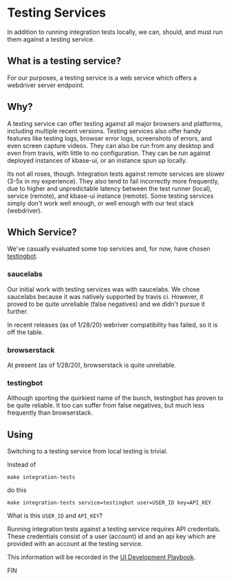 # Testing Services

In addition to running integration tests locally, we can, should, and must run them against a testing service.

## What is a testing service?

For our purposes, a testing service is a web service which offers a webdriver server endpoint. 

## Why?

A testing service can offer testing against all major browsers and platforms, including multiple recent versions. Testing services also offer handy features like testing logs, browser error logs, screenshots of errors, and even screen capture videos. They can also be run from any desktop and even from travis, with little to no configuration. They can be run against deployed instances of kbase-ui, or an instance spun up locally.

Its not all roses, though. Integration tests against remote services are slower (3-5x in my experience). They also tend to fail incorrectly more frequently, due to higher and unpredictable latency between the test runner (local), service (remote), and kbase-ui instance (remote). Some testing services simply don't work well enough, or well enough with our test stack (webdriver).

## Which Service?

We've casually evaluated some top services and, for now, have chosen [testingbot](https://testingbot.com).

### saucelabs

Our initial work with testing services was with saucelabs. We chose saucelabs because it was natively supported by travis ci. However, it proved to be quite unreliable (false negatives) and we didn't pursue it further.

In recent releases (as of 1/28/20) webriver compatibility has failed, so it is off the table.

### browserstack

At present (as of 1/28/20), browserstack is quite unreliable.

### testingbot

Although sporting the quirkiest name of the bunch, testingbot has proven to be quite reliable. It too can suffer from false negatives, but much less frequently than browserstack.

## Using

Switching to a testing service from local testing is trivial.

Instead of 

```text
make integration-tests
```

do this

```text
make integration-tests service=testingbot user=USER_ID key=API_KEY
```

What is this `USER_ID` and `API_KEY`?

Running integration tests against a testing service requires API credentials. These credentials consist of a user (account) id and an api key which are provided with an account at the testing service.

This information will be recorded in the [UI Development Playbook](https://docs.google.com/document/d/1SbWTH00TDWuZ5JKclZkEohJxR-digmgkAWE0Gh7uhZw).

FIN
